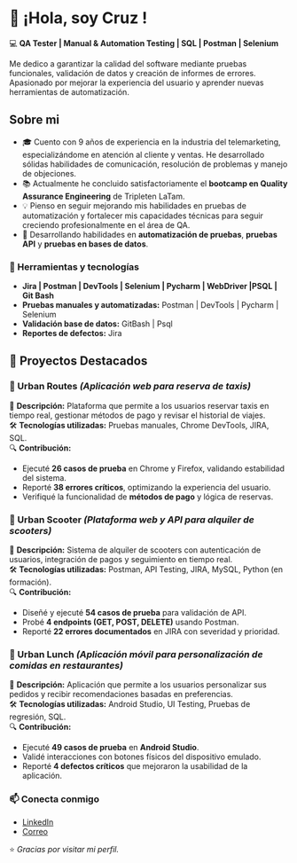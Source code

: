 # 👋 ¡Hola, soy Cruz !

💻 **QA Tester | Manual & Automation Testing | SQL | Postman | Selenium**

Me dedico a garantizar la calidad del software mediante pruebas funcionales, validación de datos y creación de informes de errores.  
Apasionado por mejorar la experiencia del usuario y aprender nuevas herramientas de automatización.

## Sobre mi
- 🎓 Cuento con 9 años de experiencia en la industria del telemarketing, especializándome en atención al cliente y ventas. He desarrollado sólidas habilidades de comunicación, resolución de problemas y manejo de objeciones.
- 📚 Actualmente he concluido satisfactoriamente el **bootcamp en Quality Assurance Engineering** de Tripleten LaTam.
- 💡 Pienso en seguir mejorando mis habilidades en pruebas de automatización y fortalecer mis capacidades técnicas para seguir creciendo profesionalmente en el área de QA.
- 🧩 Desarrollando habilidades en **automatización de pruebas**, **pruebas API** y **pruebas en bases de datos**.

### 🧰 Herramientas y tecnologías
- **Jira | Postman | DevTools | Selenium | Pycharm | WebDriver |PSQL | Git Bash**  
- **Pruebas manuales y automatizadas:** Postman | DevTools | Pycharm | Selenium 
- **Validación base de datos:** GitBash | Psql
- **Reportes de defectos:** Jira

## 🚀 Proyectos Destacados

### 🔹 Urban Routes *(Aplicación web para reserva de taxis)*
📌 **Descripción:** Plataforma que permite a los usuarios reservar taxis en tiempo real, gestionar métodos de pago y revisar el historial de viajes.  
🛠 **Tecnologías utilizadas:** Pruebas manuales, Chrome DevTools, JIRA, SQL.  
🔍 **Contribución:**  
- Ejecuté **26 casos de prueba** en Chrome y Firefox, validando estabilidad del sistema.  
- Reporté **38 errores críticos**, optimizando la experiencia del usuario.  
- Verifiqué la funcionalidad de **métodos de pago** y lógica de reservas.  

### 🔹 Urban Scooter *(Plataforma web y API para alquiler de scooters)*
📌 **Descripción:** Sistema de alquiler de scooters con autenticación de usuarios, integración de pagos y seguimiento en tiempo real.  
🛠 **Tecnologías utilizadas:** Postman, API Testing, JIRA, MySQL, Python (en formación).  
🔍 **Contribución:**  
- Diseñé y ejecuté **54 casos de prueba** para validación de API.  
- Probé **4 endpoints (GET, POST, DELETE)** usando Postman.  
- Reporté **22 errores documentados** en JIRA con severidad y prioridad. 

### 🔹 Urban Lunch *(Aplicación móvil para personalización de comidas en restaurantes)*
📌 **Descripción:** Aplicación que permite a los usuarios personalizar sus pedidos y recibir recomendaciones basadas en preferencias.  
🛠 **Tecnologías utilizadas:** Android Studio, UI Testing, Pruebas de regresión, SQL.  
🔍 **Contribución:**  
- Ejecuté **49 casos de prueba** en **Android Studio**.  
- Validé interacciones con botones físicos del dispositivo emulado.  
- Reporté **4 defectos críticos** que mejoraron la usabilidad de la aplicación.  

### 📫 Conecta conmigo
- [LinkedIn](https://www.linkedin.com/in/cruz-m-profile)
- [Correo](murillo.tester@gmail.com.com)

⭐️ *Gracias por visitar mi perfil.*
